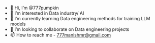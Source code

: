 - 👋 Hi, I’m @777pumpkin
- 👀 I’m interested in Data industry/ AI
- 🌱 I’m currently learning Data engineering methods for training LLM models
- 💞️ I’m looking to collaborate on Data engineering projects
- 📫 How to reach me - 777manishmr@gmail.com

<!---
777pumpkin/777pumpkin is a ✨ special ✨ repository because its `README.md` (this file) appears on your GitHub profile.
You can click the Preview link to take a look at your changes.
--->
